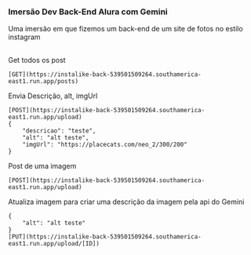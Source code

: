 ### Imersão Dev Back-End Alura com Gemini
Uma imersão em que fizemos um back-end de um site de fotos no estilo instagram <br>
##

Get todos os post
```
[GET](https://instalike-back-539501509264.southamerica-east1.run.app/posts)
```
Envia Descrição, alt, imgUrl
```
[POST](https://instalike-back-539501509264.southamerica-east1.run.app/upload)
{
    "descricao": "teste",
    "alt": "alt teste",
    "imgUrl": "https://placecats.com/neo_2/300/200"
}
```
Post de uma imagem
```
[POST](https://instalike-back-539501509264.southamerica-east1.run.app/upload)
```
Atualiza imagem para criar uma descrição da imagem pela api do Gemini
```
{
    "alt": "alt teste"    
}
[PUT](https://instalike-back-539501509264.southamerica-east1.run.app/upload/[ID])
```
